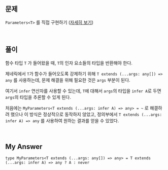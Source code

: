 ## 문제

`Parameters<T>` 를 직접 구현하기 ([자세히 보기](https://github.com/type-challenges/type-challenges/blob/main/questions/03312-easy-parameters/README.md))

<br>

## 풀이

함수 타입 `T` 가 들어왔을 때, `T`의 인자 요소들의 타입을 반환해야 한다.

제네릭에서 `T`가 함수가 들어오도록 강제하기 위해 `T extends (...args: any[]) => any` 를 사용하는데, 문제 해결을 위해 필요한 것은 `args` 부분이 된다.

여기서 `infer` 연산자를 사용할 수 있는데, `T`에 대해서 `args`의 타입을 `infer A`로 두면 `args`의 타입을 추론할 수 있게 된다.

처음에는 `MyParameters<T extends (...args: infer A) => any> = ~` 로 해결하려 했으나 이 방식은 정상적으로 동작하지 않았고, 정의부에서 `T extends (...args: infer A) => any` 를 사용하여 원하는 결과를 얻을 수 있었다.

<br>

## My Answer

```tsx
type MyParameters<T extends (...args: any[]) => any> = T extends (...args: infer A) => any ? A : never
```